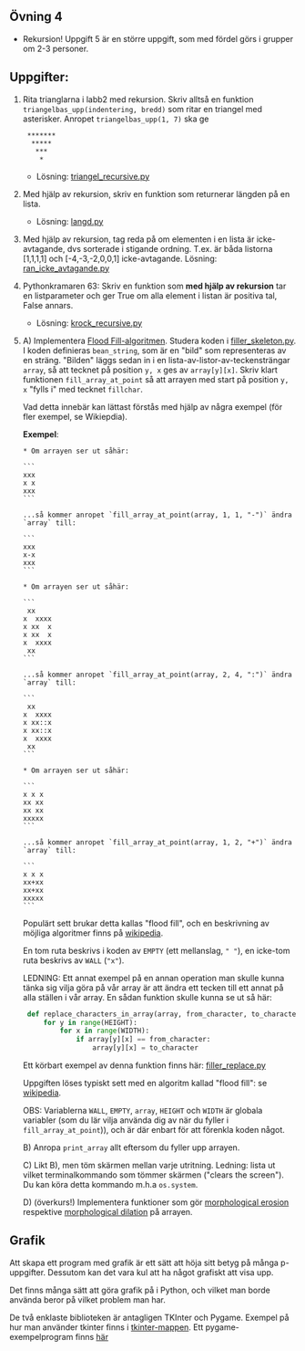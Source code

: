 
## Övning 4

* Rekursion! Uppgift 5 är en större uppgift, som med fördel görs i grupper om 2-3 personer.

## Uppgifter:

1.  Rita trianglarna i labb2 med rekursion. Skriv alltså en funktion `triangelbas_upp(indentering, bredd)` som
    ritar en triangel med asterisker.
    Anropet `triangelbas_upp(1, 7)` ska ge
    
    ```
     *******
      *****
       ***
        *
    ```
    * Lösning: [triangel\_recursive.py](ran_triangel_recursive.py)
    
2. Med hjälp av rekursion, skriv en funktion som returnerar längden på en lista.
    * Lösning: [langd.py](ran_langd.py)

3. Med hjälp av rekursion, tag reda på om elementen i en lista är icke-avtagande, dvs sorterade i stigande
   ordning. T.ex. är båda listorna [1,1,1,1] och [-4,-3,-2,0,0,1] icke-avtagande.
   Lösning: [ran\_icke\_avtagande.py](ran_icke_avtagande.py)
   
4. Pythonkramaren 63: Skriv en funktion som **med hjälp av rekursion** tar en listparameter och ger True om alla element i listan är positiva tal, False annars.
    * Lösning: [krock\_recursive.py](ran_krock_recursive.py)
   
5. A) Implementera [Flood Fill-algoritmen](https://en.wikipedia.org/wiki/Flood_fill).
   Studera koden i [filler\_skeleton.py](filler_skeleton.py). I koden definieras `bean_string`, som är
   en "bild" som representeras av en sträng. "Bilden" läggs sedan in i en lista-av-listor-av-teckensträngar
   `array`, så att tecknet på position `y, x` ges av `array[y][x]`. Skriv klart funktionen
   `fill_array_at_point` så att arrayen med start på position `y, x` "fylls i" med tecknet `fillchar`.

   Vad detta innebär kan lättast förstås med hjälp av några exempel (för fler exempel, se Wikiepdia).
   
   **Exempel**:

       * Om arrayen ser ut såhär:
       
       ```
       xxx
       x x
       xxx
       ```
       
       ...så kommer anropet `fill_array_at_point(array, 1, 1, "-")` ändra `array` till:
       
       ```
       xxx
       x-x
       xxx
       ```
       
       * Om arrayen ser ut såhär:
       
       ```
        xx 
       x  xxxx
       x xx  x
       x xx  x
       x  xxxx
        xx 
       ```
       
       ...så kommer anropet `fill_array_at_point(array, 2, 4, ":")` ändra `array` till:
       
       ```
        xx 
       x  xxxx
       x xx::x
       x xx::x
       x  xxxx
        xx 
       ```
       
       * Om arrayen ser ut såhär:
       
       ```
       x x x
       xx xx
       xx xx
       xxxxx
       ```
       
       ...så kommer anropet `fill_array_at_point(array, 1, 2, "+")` ändra `array` till:
       
       ```
       x x x
       xx+xx
       xx+xx
       xxxxx
       ```
   
   Populärt sett brukar detta kallas "flood fill", och en beskrivning av möjliga algoritmer finns på 
   [wikipedia](https://en.wikipedia.org/wiki/Flood_fill).

   En tom ruta beskrivs i koden av `EMPTY` (ett mellanslag, `" "`), en icke-tom ruta beskrivs av `WALL`
   (`"x"`).
   
   LEDNING: Ett annat exempel på en annan operation man skulle kunna tänka sig vilja göra på vår array är att
   ändra ett tecken till ett annat på alla ställen i vår array. En sådan funktion skulle kunna se ut så här:
   ```python
    def replace_characters_in_array(array, from_character, to_character):
        for y in range(HEIGHT):
            for x in range(WIDTH):
                if array[y][x] == from_character:
                    array[y][x] = to_character
   ```
   
   Ett körbart exempel av denna funktion finns här: [filler\_replace.py](filler_replace.py)
   
   Uppgiften löses typiskt sett med en algoritm kallad "flood fill": se
   [wikipedia](https://en.wikipedia.org/wiki/Flood_fill).
   
   OBS: Variablerna `WALL`, `EMPTY`, `array`, `HEIGHT` och `WIDTH` är globala variabler (som du lär vilja
   använda dig av när du fyller i `fill_array_at_point`)), och är där enbart för att förenkla koden något.
   
   B) Anropa `print_array` allt eftersom du fyller upp arrayen.
   
   C) Likt B), men töm skärmen mellan varje utritning.
      Ledning: lista ut vilket terminalkommando som tömmer skärmen ("clears the screen"). Du kan köra detta
      kommando m.h.a `os.system`.
    
   D) (överkurs!) Implementera funktioner som gör
   [morphological erosion](http://homepages.inf.ed.ac.uk/rbf/HIPR2/erode.htm) respektive
   [morphological dilation](http://homepages.inf.ed.ac.uk/rbf/HIPR2/dilate.htm) på arrayen.


## Grafik

Att skapa ett program med grafik är ett sätt att höja sitt betyg på många p-uppgifter.
Dessutom kan det vara kul att ha något grafiskt att visa upp.

Det finns många sätt att göra grafik på i Python, och vilket man borde använda beror på vilket problem man
har.

De två enklaste biblioteken är antagligen TKInter och Pygame. Exempel på hur man använder tkinter finns i
[tkinter-mappen](../tkinter/). Ett pygame-exempelprogram finns [här](../pygame/hornet_example/)
